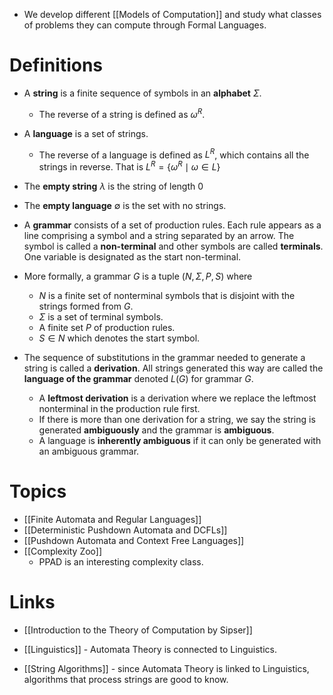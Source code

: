 * We develop different [[Models of Computation]] and study what classes of problems they can compute through Formal Languages.
# Definitions
* A **string** is a finite sequence of symbols in an **alphabet** $\Sigma$. 
	* The reverse of a string is defined as $\omega^R$.
* A **language** is a set of strings.
	* The reverse of a language is defined as $L^R$, which contains all the strings in reverse. That is $L^R = \{\omega^R \mid \omega \in L\}$
* The **empty string** $\lambda$ is the string of length $0$ 
* The **empty language** $\emptyset$ is the set with no strings.

* A **grammar** consists of a set of production rules. Each rule appears as a line comprising a symbol and a string separated by an arrow. The symbol is called a **non-terminal** and other symbols are called **terminals**. One variable is designated as the start non-terminal.
* More formally, a grammar $G$ is a tuple $(N,\Sigma,P,S)$ where 
	* $N$ is a finite set of nonterminal symbols that is disjoint with the strings formed from $G$.
	* $\Sigma$ is a set of terminal symbols.
	* A finite set $P$ of production rules.
	* $S\in N$ which denotes the start symbol. 
* The sequence of substitutions in the grammar needed to generate a string is called a **derivation**. All strings generated this way are called the **language of the grammar** denoted $L(G)$ for grammar $G$.
	* A **leftmost derivation** is a derivation where we replace the leftmost nonterminal in the production rule first.
	* If there is more than one derivation for a string, we say the string is generated **ambiguously** and the grammar is **ambiguous**.
	* A language is **inherently ambiguous** if it can only be generated with an ambiguous grammar.
# Topics
* [[Finite Automata and Regular Languages]]
* [[Deterministic Pushdown Automata and DCFLs]]
* [[Pushdown Automata and Context Free Languages]]
* [[Complexity Zoo]]
	* PPAD is an interesting complexity class. 
# Links
* [[Introduction to the Theory of Computation by Sipser]]

* [[Linguistics]] - Automata Theory is connected to Linguistics.
* [[String Algorithms]] - since Automata Theory is linked to Linguistics, algorithms that process strings are good to know.